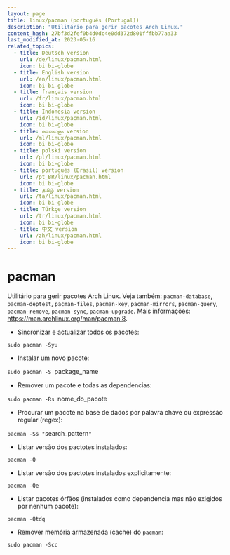 ```yaml
---
layout: page
title: linux/pacman (português (Portugal))
description: "Utilitário para gerir pacotes Arch Linux."
content_hash: 27bf3d2fef0b4d0dc4e0dd372d801fffbb77aa33
last_modified_at: 2023-05-16
related_topics:
  - title: Deutsch version
    url: /de/linux/pacman.html
    icon: bi bi-globe
  - title: English version
    url: /en/linux/pacman.html
    icon: bi bi-globe
  - title: français version
    url: /fr/linux/pacman.html
    icon: bi bi-globe
  - title: Indonesia version
    url: /id/linux/pacman.html
    icon: bi bi-globe
  - title: മലയാളം version
    url: /ml/linux/pacman.html
    icon: bi bi-globe
  - title: polski version
    url: /pl/linux/pacman.html
    icon: bi bi-globe
  - title: português (Brasil) version
    url: /pt_BR/linux/pacman.html
    icon: bi bi-globe
  - title: தமிழ் version
    url: /ta/linux/pacman.html
    icon: bi bi-globe
  - title: Türkçe version
    url: /tr/linux/pacman.html
    icon: bi bi-globe
  - title: 中文 version
    url: /zh/linux/pacman.html
    icon: bi bi-globe
---
```

# pacman

Utilitário para gerir pacotes Arch Linux.
Veja também: `pacman-database`, `pacman-deptest`, `pacman-files`, `pacman-key`,  `pacman-mirrors`, `pacman-query`, `pacman-remove`, `pacman-sync`, `pacman-upgrade`.
Mais informações: <https://man.archlinux.org/man/pacman.8>.

- Sincronizar e actualizar todos os pacotes:

`sudo pacman -Syu`

- Instalar um novo pacote:

`sudo pacman -S `<span class="tldr-var badge badge-pill bg-dark-lm bg-white-dm text-white-lm text-dark-dm font-weight-bold">package_name</span>

- Remover um pacote e todas as dependencias:

`sudo pacman -Rs `<span class="tldr-var badge badge-pill bg-dark-lm bg-white-dm text-white-lm text-dark-dm font-weight-bold">nome_do_pacote</span>

- Procurar um pacote na base de dados por palavra chave ou expressão regular (regex):

`pacman -Ss "`<span class="tldr-var badge badge-pill bg-dark-lm bg-white-dm text-white-lm text-dark-dm font-weight-bold">search_pattern</span>`"`

- Listar versão dos pactotes instalados:

`pacman -Q`

- Listar versão dos pactotes instalados explicitamente:

`pacman -Qe`

- Listar pacotes órfãos (instalados como dependencia mas não exigidos por nenhum pacote):

`pacman -Qtdq`

- Remover memória armazenada (cache) do `pacman`:

`sudo pacman -Scc`

